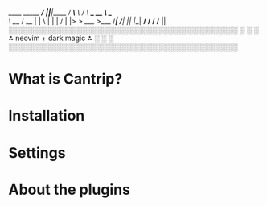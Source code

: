   ____ _____    _____/  |________|__|_____
_/ ___\\__  \  /    \   __\_  __ \  \____ \
\  \___ / __ \|   |  \  |  |  | \/  |  |_> >
 \___  >____  /___|  /__|  |__|  |__|   __/
     \/     \/     \/               |__|
░░░░░░░░░░░░░░░░░░░░░░░░░░░░░░░░░░░░░░░░░░░░░░
░                                            ░
░           ⁂ neovim + dark magic ⁂          ░
░                                            ░
░░░░░░░░░░░░░░░░░░░░░░░░░░░░░░░░░░░░░░░░░░░░░░

# What is Cantrip?

# Installation

# Settings

# About the plugins
